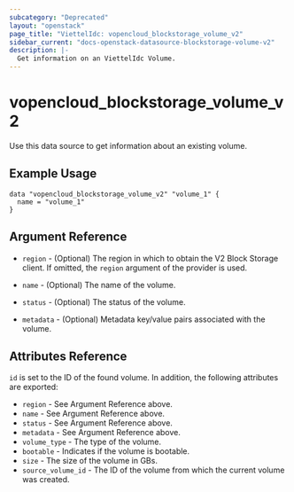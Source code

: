 ```yaml
---
subcategory: "Deprecated"
layout: "openstack"
page_title: "ViettelIdc: vopencloud_blockstorage_volume_v2"
sidebar_current: "docs-openstack-datasource-blockstorage-volume-v2"
description: |-
  Get information on an ViettelIdc Volume.
---
```


# vopencloud\_blockstorage\_volume\_v2

Use this data source to get information about an existing volume.

## Example Usage

```hcl
data "vopencloud_blockstorage_volume_v2" "volume_1" {
  name = "volume_1"
}
```

## Argument Reference

* `region` - (Optional) The region in which to obtain the V2 Block Storage
    client. If omitted, the `region` argument of the provider is used.

* `name` - (Optional) The name of the volume.

* `status` - (Optional) The status of the volume.

* `metadata` - (Optional) Metadata key/value pairs associated with the volume.

## Attributes Reference

`id` is set to the ID of the found volume. In addition, the following attributes
are exported:

* `region` - See Argument Reference above.
* `name` - See Argument Reference above.
* `status` - See Argument Reference above.
* `metadata` - See Argument Reference above.
* `volume_type` - The type of the volume.
* `bootable` - Indicates if the volume is bootable.
* `size` - The size of the volume in GBs.
* `source_volume_id` - The ID of the volume from which the current volume was created.
